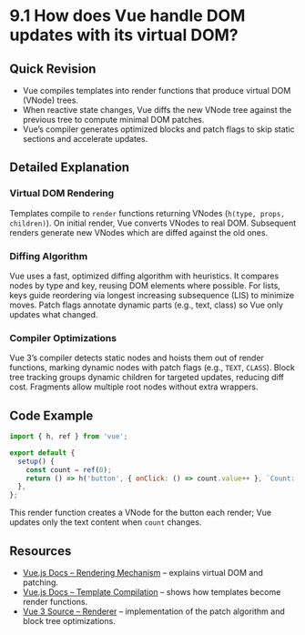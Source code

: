 # 9.1 How does Vue handle DOM updates with its virtual DOM?

## Quick Revision
- Vue compiles templates into render functions that produce virtual DOM (VNode) trees.
- When reactive state changes, Vue diffs the new VNode tree against the previous tree to compute minimal DOM patches.
- Vue’s compiler generates optimized blocks and patch flags to skip static sections and accelerate updates.

## Detailed Explanation
### Virtual DOM Rendering
Templates compile to `render` functions returning VNodes (`h(type, props, children)`). On initial render, Vue converts VNodes to real DOM. Subsequent renders generate new VNodes which are diffed against the old ones.

### Diffing Algorithm
Vue uses a fast, optimized diffing algorithm with heuristics. It compares nodes by type and key, reusing DOM elements where possible. For lists, keys guide reordering via longest increasing subsequence (LIS) to minimize moves. Patch flags annotate dynamic parts (e.g., text, class) so Vue only updates what changed.

### Compiler Optimizations
Vue 3’s compiler detects static nodes and hoists them out of render functions, marking dynamic nodes with patch flags (e.g., `TEXT`, `CLASS`). Block tree tracking groups dynamic children for targeted updates, reducing diff cost. Fragments allow multiple root nodes without extra wrappers.

## Code Example
```js
import { h, ref } from 'vue';

export default {
  setup() {
    const count = ref(0);
    return () => h('button', { onClick: () => count.value++ }, `Count: ${count.value}`);
  },
};
```
This render function creates a VNode for the button each render; Vue updates only the text content when `count` changes.

## Resources
- [Vue.js Docs – Rendering Mechanism](https://vuejs.org/guide/extras/rendering-mechanism.html) – explains virtual DOM and patching.
- [Vue.js Docs – Template Compilation](https://vuejs.org/guide/extras/render-function.html) – shows how templates become render functions.
- [Vue 3 Source – Renderer](https://github.com/vuejs/core/blob/main/packages/runtime-core/src/renderer.ts) – implementation of the patch algorithm and block tree optimizations.
